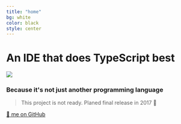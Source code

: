```yaml
---
title: "home"
bg: white
color: black
style: center
---
```


# An IDE that does TypeScript best

<img src="https://raw.githubusercontent.com/TypeScriptBuilder/tsb/master/resources/icon.png"/>

### Because it's not just another programming language

> This project is not ready. Planed final release in 2017 🌹

<span id="forkongithub">
  <a href="{{ site.source_link }}" class="bg-blue">
    🌟 me on GitHub
  </a>
</span>
